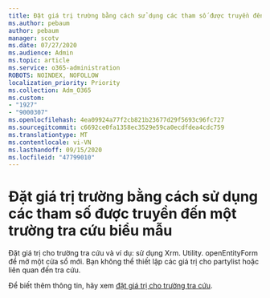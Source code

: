 ```yaml
---
title: Đặt giá trị trường bằng cách sử dụng các tham số được truyền đến một trường tra cứu biểu mẫu
ms.author: pebaum
author: pebaum
manager: scotv
ms.date: 07/27/2020
ms.audience: Admin
ms.topic: article
ms.service: o365-administration
ROBOTS: NOINDEX, NOFOLLOW
localization_priority: Priority
ms.collection: Adm_O365
ms.custom:
- "1927"
- "9000307"
ms.openlocfilehash: 4ea09924a77f2cb821b23677d29f5693c96fc727
ms.sourcegitcommit: c6692ce0fa1358ec3529e59ca0ecdfdea4cdc759
ms.translationtype: MT
ms.contentlocale: vi-VN
ms.lasthandoff: 09/15/2020
ms.locfileid: "47799010"
---
```

# <a name="set-field-values-using-parameters-passed-to-a-form---lookup-fields"></a>Đặt giá trị trường bằng cách sử dụng các tham số được truyền đến một trường tra cứu biểu mẫu

Đặt giá trị cho trường tra cứu và ví dụ: sử dụng Xrm. Utility. openEntityForm để mở một cửa sổ mới. Bạn không thể thiết lập các giá trị cho partylist hoặc liên quan đến tra cứu.

Để biết thêm thông tin, hãy xem [đặt giá trị cho trường tra cứu](https://docs.microsoft.com/previous-versions/dynamicscrm-2016/developers-guide/gg334375(v=crm.8)#set-values-for-lookup-fields).